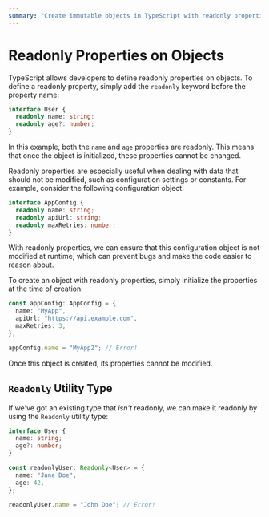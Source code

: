 ```yaml
---
summary: "Create immutable objects in TypeScript with readonly properties. Define and initialize them once and be sure they won't change at runtime."
---
```


# Readonly Properties on Objects

TypeScript allows developers to define readonly properties on objects. To define a readonly property, simply add the `readonly` keyword before the property name:

```typescript
interface User {
  readonly name: string;
  readonly age?: number;
}
```

In this example, both the `name` and `age` properties are readonly. This means that once the object is initialized, these properties cannot be changed.

Readonly properties are especially useful when dealing with data that should not be modified, such as configuration settings or constants. For example, consider the following configuration object:

```typescript
interface AppConfig {
  readonly name: string;
  readonly apiUrl: string;
  readonly maxRetries: number;
}
```

With readonly properties, we can ensure that this configuration object is not modified at runtime, which can prevent bugs and make the code easier to reason about.

To create an object with readonly properties, simply initialize the properties at the time of creation:

```typescript
const appConfig: AppConfig = {
  name: "MyApp",
  apiUrl: "https://api.example.com",
  maxRetries: 3,
};

appConfig.name = "MyApp2"; // Error!
```

Once this object is created, its properties cannot be modified.

## `Readonly` Utility Type

If we've got an existing type that _isn't_ readonly, we can make it readonly by using the `Readonly` utility type:

```typescript
interface User {
  name: string;
  age?: number;
}

const readonlyUser: Readonly<User> = {
  name: "Jane Doe",
  age: 42,
};

readonlyUser.name = "John Doe"; // Error!
```
